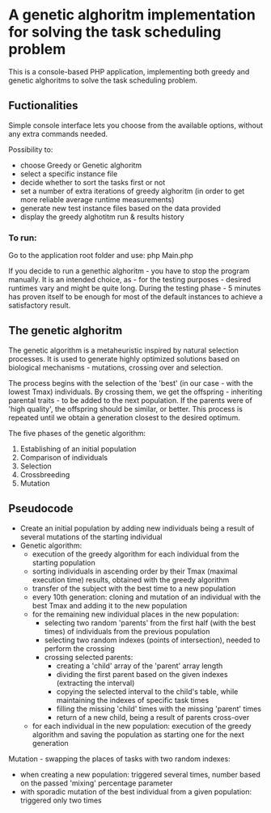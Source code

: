 # A genetic alghoritm implementation for solving the task scheduling problem

This is a console-based PHP application, implementing both greedy and genetic alghoritms to solve the task scheduling problem.

## Fuctionalities
Simple console interface lets you choose from the available options, without any extra commands needed.

Possibility to:
* choose Greedy or Genetic alghoritm
* select a specific instance file
* decide whether to sort the tasks first or not
* set a number of extra iterations of greedy alghoritm (in order to get more reliable average runtime measurements)
* generate new test instance files based on the data provided
* display the greedy alghotitm run & results history

### To run:
Go to the application root folder and use:
php Main.php

If you decide to run a genethic alghoritm - you have to stop the program manually. It is an intended choice, as - for the testing purposes - desired runtimes vary and might be quite long. During the testing phase - 5 minutes has proven itself to be enough for most of the default instances to achieve a satisfactory result.

## The genetic alghoritm 
The genetic algorithm is a metaheuristic inspired by natural selection processes. It is used to generate highly optimized solutions based on biological mechanisms - mutations, crossing over and selection.

The process begins with the selection of the 'best' (in our case - with the lowest Tmax) individuals. By crossing them, we get the offspring - inheriting parental traits - to be added to the next population. If the parents were of 'high quality', the offspring should be similar, or better. This process is repeated until we obtain a generation closest to the desired optimum.

The five phases of the genetic algorithm:
1. Establishing of an initial population
2. Comparison of individuals
3. Selection
4. Crossbreeding
5. Mutation

## Pseudocode

- Create an initial population by adding new individuals being a result of several mutations of the starting individual
- Genetic algorithm:
  - execution of the greedy algorithm for each individual from the starting population
  - sorting individuals in ascending order by their Tmax (maximal execution time) results, obtained with the greedy algorithm
  - transfer of the subject with the best time to a new population
  - every 10th generation: cloning and mutation of an individual with the best Tmax and adding it to the new population
  - for the remaining new individual places in the new population:
    - selecting two random 'parents' from the first half (with the best times) of individuals from the previous population
    - selecting two random indexes (points of intersection), needed to perform the crossing
    - crossing selected parents:
      - creating a 'child' array of the 'parent' array length
      - dividing the first parent based on the given indexes (extracting the interval)
      - copying the selected interval to the child's table, while maintaining the indexes of specific task times
      - filling the missing 'child' times with the missing 'parent' times
      - return of a new child, being a result of parents cross-over
  - for each individual in the new population: execution of the greedy algorithm and saving the population as starting one for the next generation

Mutation - swapping the places of tasks with two random indexes:
- when creating a new population: triggered several times, number based on the passed 'mixing' percentage parameter
- with sporadic mutation of the best individual from a given population: triggered only two times